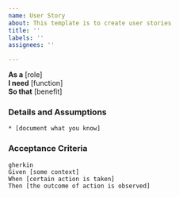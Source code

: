 ```yaml
---
name: User Story
about: This template is to create user stories
title: ''
labels: ''
assignees: ''

---
```


**As a** [role]  
**I need** [function]  
**So that** [benefit]  
      
### Details and Assumptions
    * [document what you know]      

### Acceptance Criteria     
    gherkin 
    Given [some context]
    When [certain action is taken]
    Then [the outcome of action is observed]
